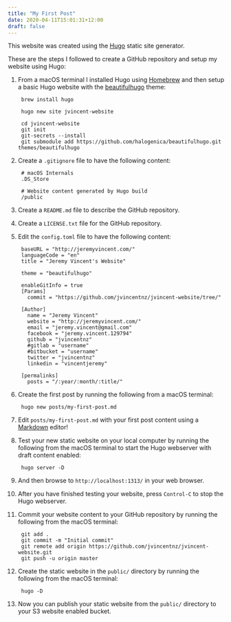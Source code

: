 ```yaml
---
title: "My First Post"
date: 2020-04-11T15:01:31+12:00
draft: false
---
```


This website was created using the [Hugo](https://gohugo.io/) static site generator.

These are the steps I followed to create a GitHub repository and setup my website using Hugo:

1. From a macOS terminal I installed Hugo using [Homebrew](http://brew.sh/) and then setup a basic Hugo website with the [beautifulhugo](https://themes.gohugo.io/beautifulhugo/) theme:

		brew install hugo

		hugo new site jvincent-website
		
		cd jvincent-website
		git init 
		git-secrets --install
		git submodule add https://github.com/halogenica/beautifulhugo.git themes/beautifulhugo

1. Create a `.gitignore` file to have the following content:

		# macOS Internals
		.DS_Store
	
		# Website content generated by Hugo build
		/public

1. Create a `README.md` file to describe the GitHub repository.

1. Create a `LICENSE.txt` file for the GitHub repository.

1. Edit the `config.toml` file to have the following content:

		baseURL = "http://jeremyvincent.com/"
		languageCode = "en"
		title = "Jeremy Vincent's Website"
	
		theme = "beautifulhugo"
	
		enableGitInfo = true
		[Params]
		  commit = "https://github.com/jvincentnz/jvincent-website/tree/"
	
		[Author]
		  name = "Jeremy Vincent"
		  website = "http://jeremyvincent.com/"
		  email = "jeremy.vincent@gmail.com"
		  facebook = "jeremy.vincent.129794"
		  github = "jvincentnz"
		  #gitlab = "username"
		  #bitbucket = "username"
		  twitter = "jvincentnz"
		  linkedin = "vincentjeremy"
	
		[permalinks]
		  posts = "/:year/:month/:title/"

1. Create the first post by running the following from a macOS terminal:

		hugo new posts/my-first-post.md

1. Edit `posts/my-first-post.md` with your first post content using a [Markdown](https://daringfireball.net/projects/markdown/syntax) editor!

1. Test your new static website on your local computer by running the following from the macOS terminal to start the Hugo webserver with draft content enabled:

		hugo server -D

1. And then browse to `http://localhost:1313/` in your web browser.

1. After you have finished testing your website, press `Control-C` to stop the Hugo webserver.

1. Commit your website content to your GitHub repository by running the following from the macOS terminal:
		
		git add .
		git commit -m "Initial commit"
		git remote add origin https://github.com/jvincentnz/jvincent-website.git
		git push -u origin master
		
1. Create the static website in the `public/` directory by running the following from the macOS terminal:

		hugo -D

1. Now you can publish your static website from the `public/` directory to your S3 website enabled bucket.
